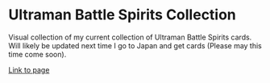 # Ultraman Battle Spirits Collection

Visual collection of my current collection of Ultraman Battle Spirits cards. Will likely be updated next time I go to Japan and get cards (Please may this time come soon).

[Link to page](https://ultradec.github.io/Battle-Spirits-Collection/) 
